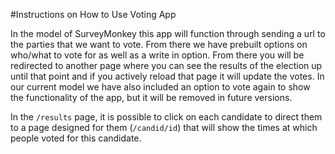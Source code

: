 #Instructions on How to Use Voting App


In the model of SurveyMonkey this app will function through sending a url to the parties that we want to vote. From there we have prebuilt options on who/what to vote for as well as a write in option. From there you will be redirected to another page where you can see the results of the election up until that point and if you actively reload that page it will update the votes. In our current model we have also included an option to vote again to show the functionality of the app, but it will be removed in future versions.

In the `/results` page, it is possible to click on each candidate to direct them to a page designed for them (`/candid/id`) that will show the times at which people voted for this candidate.
